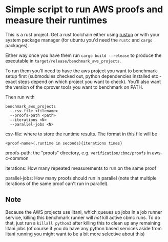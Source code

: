 Simple script to run AWS proofs and measure their runtimes
===========================================================

This is a rust project. Get a rust toolchain either using
[rustup](https://rustup.rs/) or with your system package manager (for ubuntu
you'd need the `rustc` and `cargo` packages).

Either way once you have them run `cargo build --release` to produce the executable in
`target/release/benchmark_aws_projects`.

To run them you'll need to have the aws project you want to benchmark setup
first (submodules checked out, python dependencies installed etc - exact steps
depend on which project you want to check). You'll also want the version of the
cprover tools you want to benchmark on PATH.

Then run with

```
benchmark_aws_projects
  --csv-file <filename>
  --proofs-path <path>
  --iterations <N>
  --parallel-jobs <N>
```

csv-file: where to store the runtime results. The format in this file will be

```
<proof-name>(,runtime in seconds){iterations times}
```

proofs-path: the "proofs" directory, e.g. `verification/cbmc/proofs` in aws-c-common

iterations: How many repeated measurements to run on the same proof

parallel-jobs: How many proofs should run in parallel (note that multiple iterations of the same proof can't run in parallel).


## Note

Because the AWS projects use litani, which queues up jobs in a job runner
service, killing this benchmark runner will _not_ kill active cbmc runs. To do
that, just run a `killall python3` after killing this to clean up any remaining
litani jobs (of course if you do have any python based services aside from
litani running you might want to be a bit more selective about this)
